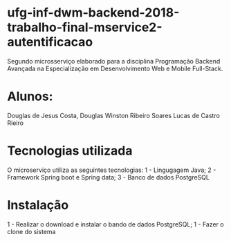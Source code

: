 # ufg-inf-dwm-backend-2018-trabalho-final-mservice2-autentificacao
Segundo microsserviço elaborado para a disciplina Programação Backend Avançada na Especialização em Desenvolvimento Web e Mobile Full-Stack. 

# Alunos: 
Douglas de Jesus Costa,
Douglas Winston Ribeiro Soares 
Lucas de Castro Rieiro 

# Tecnologias utilizada
O microserviço utiliza as seguintes tecnologias:
  1 - Lingugagem Java;
  2 - Framework Spring boot e Spring data;
  3 - Banco de dados PostgreSQL
  
# Instalação

1 - Realizar o download e instalar o bando de dados PostgreSQL;
1 - Fazer o clone do sistema
